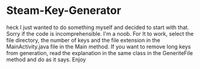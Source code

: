 # Steam-Key-Generator

heck I just wanted to do something myself and decided to start with that. Sorry if the code is incomprehensible. I'm a noob. For It to work, select the file directory, the number of keys and the file extension in the MainActivity.java file in the Main method. If you want to remove long keys from generation, read the explanation in the same class in the GeneriteFile method and do as it says. Enjoy
